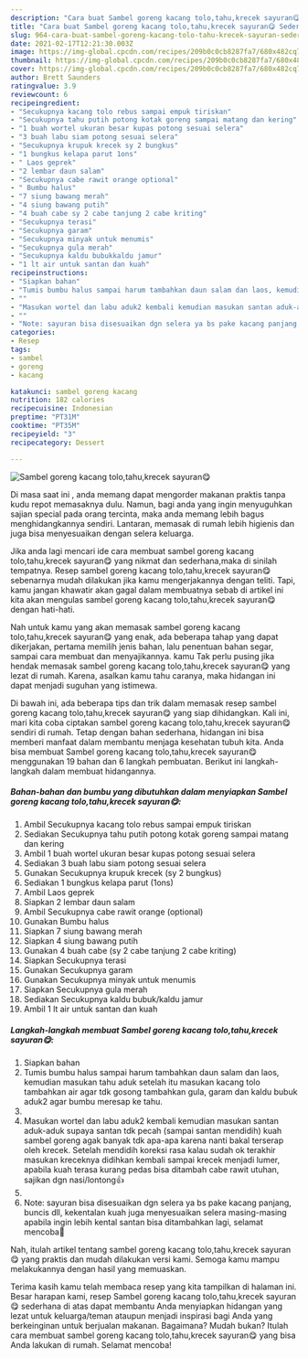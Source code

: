 ```yaml
---
description: "Cara buat Sambel goreng kacang tolo,tahu,krecek sayuran😋 Sederhana Untuk Jualan"
title: "Cara buat Sambel goreng kacang tolo,tahu,krecek sayuran😋 Sederhana Untuk Jualan"
slug: 964-cara-buat-sambel-goreng-kacang-tolo-tahu-krecek-sayuran-sederhana-untuk-jualan
date: 2021-02-17T12:21:30.003Z
image: https://img-global.cpcdn.com/recipes/209b0c0cb8287fa7/680x482cq70/sambel-goreng-kacang-tolotahukrecek-sayuran😋-foto-resep-utama.jpg
thumbnail: https://img-global.cpcdn.com/recipes/209b0c0cb8287fa7/680x482cq70/sambel-goreng-kacang-tolotahukrecek-sayuran😋-foto-resep-utama.jpg
cover: https://img-global.cpcdn.com/recipes/209b0c0cb8287fa7/680x482cq70/sambel-goreng-kacang-tolotahukrecek-sayuran😋-foto-resep-utama.jpg
author: Brett Saunders
ratingvalue: 3.9
reviewcount: 6
recipeingredient:
- "Secukupnya kacang tolo rebus sampai empuk tiriskan"
- "Secukupnya tahu putih potong kotak goreng sampai matang dan kering"
- "1 buah wortel ukuran besar kupas potong sesuai selera"
- "3 buah labu siam potong sesuai selera"
- "Secukupnya krupuk krecek sy 2 bungkus"
- "1 bungkus kelapa parut 1ons"
- " Laos geprek"
- "2 lembar daun salam"
- "Secukupnya cabe rawit orange optional"
- " Bumbu halus"
- "7 siung bawang merah"
- "4 siung bawang putih"
- "4 buah cabe sy 2 cabe tanjung 2 cabe kriting"
- "Secukupnya terasi"
- "Secukupnya garam"
- "Secukupnya minyak untuk menumis"
- "Secukupnya gula merah"
- "Secukupnya kaldu bubukkaldu jamur"
- "1 lt air untuk santan dan kuah"
recipeinstructions:
- "Siapkan bahan"
- "Tumis bumbu halus sampai harum tambahkan daun salam dan laos, kemudian masukan tahu aduk setelah itu masukan kacang tolo tambahkan air agar tdk gosong tambahkan gula, garam dan kaldu bubuk aduk2 agar bumbu meresap ke tahu."
- ""
- "Masukan wortel dan labu aduk2 kembali kemudian masukan santan aduk-aduk supaya santan tdk pecah (sampai santan mendidih) kuah sambel goreng agak banyak tdk apa-apa karena nanti bakal terserap oleh krecek. Setelah mendidih koreksi rasa kalau sudah ok terakhir masukan kreceknya didihkan kembali sampai krecek menjadi lumer, apabila kuah terasa kurang pedas bisa ditambah cabe rawit utuhan, sajikan dgn nasi/lontong👍"
- ""
- "Note: sayuran bisa disesuaikan dgn selera ya bs pake kacang panjang, buncis dll, kekentalan kuah juga menyesuaikan selera masing-masing apabila ingin lebih kental santan bisa ditambahkan lagi, selamat mencoba🙏"
categories:
- Resep
tags:
- sambel
- goreng
- kacang

katakunci: sambel goreng kacang 
nutrition: 182 calories
recipecuisine: Indonesian
preptime: "PT31M"
cooktime: "PT35M"
recipeyield: "3"
recipecategory: Dessert

---
```



![Sambel goreng kacang tolo,tahu,krecek sayuran😋](https://img-global.cpcdn.com/recipes/209b0c0cb8287fa7/680x482cq70/sambel-goreng-kacang-tolotahukrecek-sayuran😋-foto-resep-utama.jpg)

Di masa  saat ini , anda memang dapat mengorder makanan praktis tanpa kudu repot memasaknya dulu. Namun, bagi anda yang ingin menyuguhkan sajian special pada orang tercinta, maka anda memang lebih bagus menghidangkannya sendiri. Lantaran, memasak di rumah lebih higienis dan juga bisa menyesuaikan dengan selera keluarga.

Jika anda lagi mencari ide cara membuat sambel goreng kacang tolo,tahu,krecek sayuran😋 yang nikmat dan sederhana,maka di sinilah tempatnya. Resep sambel goreng kacang tolo,tahu,krecek sayuran😋  sebenarnya mudah dilakukan jika kamu mengerjakannya dengan teliti. Tapi, kamu jangan khawatir akan gagal dalam membuatnya 
sebab di artikel ini kita akan mengulas sambel goreng kacang tolo,tahu,krecek sayuran😋 dengan hati-hati.  



Nah untuk kamu yang akan memasak sambel goreng kacang tolo,tahu,krecek sayuran😋 yang enak, ada beberapa tahap yang dapat dikerjakan, pertama memilih jenis bahan, lalu penentuan bahan segar, sampai cara membuat dan menyajikannya. kamu Tak perlu pusing jika hendak memasak sambel goreng kacang tolo,tahu,krecek sayuran😋 yang lezat di rumah. Karena, asalkan kamu  tahu caranya, maka hidangan ini dapat menjadi suguhan yang istimewa.

Di bawah ini, ada beberapa tips dan trik dalam memasak resep sambel goreng kacang tolo,tahu,krecek sayuran😋 yang siap dihidangkan. Kali ini, mari kita coba ciptakan sambel goreng kacang tolo,tahu,krecek sayuran😋 sendiri di rumah. Tetap dengan bahan sederhana, hidangan ini bisa memberi manfaat dalam membantu menjaga kesehatan tubuh kita. Anda bisa membuat Sambel goreng kacang tolo,tahu,krecek sayuran😋 menggunakan 19 bahan dan 6 langkah pembuatan. Berikut ini langkah-langkah dalam membuat hidangannya.

<!--inarticleads1-->

##### Bahan-bahan dan bumbu yang dibutuhkan dalam menyiapkan Sambel goreng kacang tolo,tahu,krecek sayuran😋:

1. Ambil Secukupnya kacang tolo rebus sampai empuk tiriskan
1. Sediakan Secukupnya tahu putih potong kotak goreng sampai matang dan kering
1. Ambil 1 buah wortel ukuran besar kupas potong sesuai selera
1. Sediakan 3 buah labu siam potong sesuai selera
1. Gunakan Secukupnya krupuk krecek (sy 2 bungkus)
1. Sediakan 1 bungkus kelapa parut (1ons)
1. Ambil  Laos geprek
1. Siapkan 2 lembar daun salam
1. Ambil Secukupnya cabe rawit orange (optional)
1. Gunakan  Bumbu halus
1. Siapkan 7 siung bawang merah
1. Siapkan 4 siung bawang putih
1. Gunakan 4 buah cabe (sy 2 cabe tanjung 2 cabe kriting)
1. Siapkan Secukupnya terasi
1. Gunakan Secukupnya garam
1. Gunakan Secukupnya minyak untuk menumis
1. Siapkan Secukupnya gula merah
1. Sediakan Secukupnya kaldu bubuk/kaldu jamur
1. Ambil 1 lt air untuk santan dan kuah




<!--inarticleads2-->

##### Langkah-langkah membuat Sambel goreng kacang tolo,tahu,krecek sayuran😋:

1. Siapkan bahan
1. Tumis bumbu halus sampai harum tambahkan daun salam dan laos, kemudian masukan tahu aduk setelah itu masukan kacang tolo tambahkan air agar tdk gosong tambahkan gula, garam dan kaldu bubuk aduk2 agar bumbu meresap ke tahu.
1. 
1. Masukan wortel dan labu aduk2 kembali kemudian masukan santan aduk-aduk supaya santan tdk pecah (sampai santan mendidih) kuah sambel goreng agak banyak tdk apa-apa karena nanti bakal terserap oleh krecek. Setelah mendidih koreksi rasa kalau sudah ok terakhir masukan kreceknya didihkan kembali sampai krecek menjadi lumer, apabila kuah terasa kurang pedas bisa ditambah cabe rawit utuhan, sajikan dgn nasi/lontong👍
1. 
1. Note: sayuran bisa disesuaikan dgn selera ya bs pake kacang panjang, buncis dll, kekentalan kuah juga menyesuaikan selera masing-masing apabila ingin lebih kental santan bisa ditambahkan lagi, selamat mencoba🙏




Nah, itulah artikel tentang  sambel goreng kacang tolo,tahu,krecek sayuran😋  yang praktis dan mudah dilakukan versi kami. Semoga kamu mampu melakukannya dengan hasil yang memuaskan. 

Terima kasih kamu telah membaca resep yang kita tampilkan di halaman ini. Besar harapan kami, resep  Sambel goreng kacang tolo,tahu,krecek sayuran😋 sederhana di atas dapat membantu Anda menyiapkan hidangan yang lezat untuk keluarga/teman ataupun menjadi inspirasi bagi Anda yang berkeinginan untuk berjualan makanan. Bagaimana? Mudah bukan? Itulah cara membuat sambel goreng kacang tolo,tahu,krecek sayuran😋 yang bisa Anda lakukan di rumah. Selamat mencoba!

